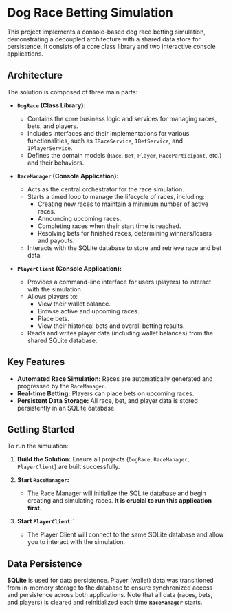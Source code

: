 # Dog Race Betting Simulation

This project implements a console-based dog race betting simulation, demonstrating a decoupled architecture with a shared data store for persistence. It consists of a core class library and two interactive console applications.

## Architecture

The solution is composed of three main parts:

* **`DogRace` (Class Library):**
    * Contains the core business logic and services for managing races, bets, and players.
    * Includes interfaces and their implementations for various functionalities, such as `IRaceService`, `IBetService`, and `IPlayerService`.
    * Defines the domain models (`Race`, `Bet`, `Player`, `RaceParticipant`, etc.) and their behaviors.

* **`RaceManager` (Console Application):**
    * Acts as the central orchestrator for the race simulation.
    * Starts a timed loop to manage the lifecycle of races, including:
        * Creating new races to maintain a minimum number of active races.
        * Announcing upcoming races.
        * Completing races when their start time is reached.
        * Resolving bets for finished races, determining winners/losers and payouts.
    * Interacts with the SQLite database to store and retrieve race and bet data.

* **`PlayerClient` (Console Application):**
    * Provides a command-line interface for users (players) to interact with the simulation.
    * Allows players to:
        * View their wallet balance.
        * Browse active and upcoming races.
        * Place bets.
        * View their historical bets and overall betting results.
    * Reads and writes player data (including wallet balances) from the shared SQLite database.

## Key Features

* **Automated Race Simulation:** Races are automatically generated and progressed by the `RaceManager`.
* **Real-time Betting:** Players can place bets on upcoming races.
* **Persistent Data Storage:** All race, bet, and player data is stored persistently in an SQLite database.

## Getting Started

To run the simulation:

1.  **Build the Solution:** Ensure all projects (`DogRace`, `RaceManager`, `PlayerClient`) are built successfully.

2.  **Start `RaceManager`:**
    * The Race Manager will initialize the SQLite database and begin creating and simulating races. **It is crucial to run this application first.**

3.  **Start `PlayerClient`:**`
    * The Player Client will connect to the same SQLite database and allow you to interact with the simulation.

## Data Persistence

**SQLite** is used for data persistence.
Player (wallet) data was transitioned from in-memory storage to the database to ensure synchronized access and persistence across both applications.
Note that all data (races, bets, and players) is cleared and reinitialized each time **`RaceManager`** starts.